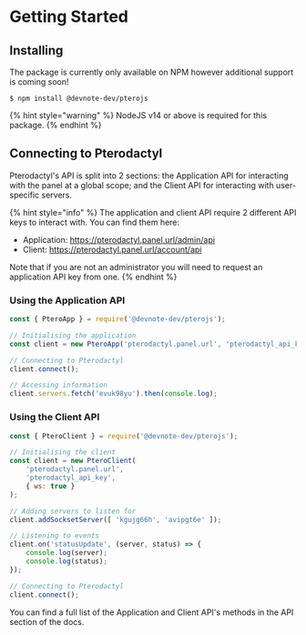 # Getting Started

## Installing

The package is currently only available on NPM however additional support is coming soon!

```
$ npm install @devnote-dev/pterojs
```

{% hint style="warning" %}
NodeJS v14 or above is required for this package.
{% endhint %}

## Connecting to Pterodactyl

Pterodactyl's API is split into 2 sections: the Application API for interacting with the panel at a global scope; and the Client API for interacting with user-specific servers.

{% hint style="info" %}
The application and client API require 2 different API keys to interact with. You can find them here:

* Application: https://pterodactyl.panel.url/admin/api
* Client: https://pterodactyl.panel.url/account/api

Note that if you are not an administrator you will need to request an application API key from one.
{% endhint %}

### Using the Application API

```javascript
const { PteroApp } = require('@devnote-dev/pterojs');

// Initialising the application
const client = new PteroApp('pterodactyl.panel.url', 'pterodactyl_api_key');

// Connecting to Pterodactyl
client.connect();

// Accessing information
client.servers.fetch('evuk98yu').then(console.log);
```

### Using the Client API

```javascript
const { PteroClient } = require('@devnote-dev/pterojs');

// Initialising the client
const client = new PteroClient(
    'pterodactyl.panel.url',
    'pterodactyl_api_key',
    { ws: true }
);

// Adding servers to listen for
client.addSocksetServer([ 'kgujg66h', 'avipgt6e' ]);

// Listening to events
client.on('statusUpdate', (server, status) => {
    console.log(server);
    console.log(status);
});

// Connecting to Pterodactyl
client.connect();
```

You can find a full list of the Application and Client API's methods in the API section of the docs.
